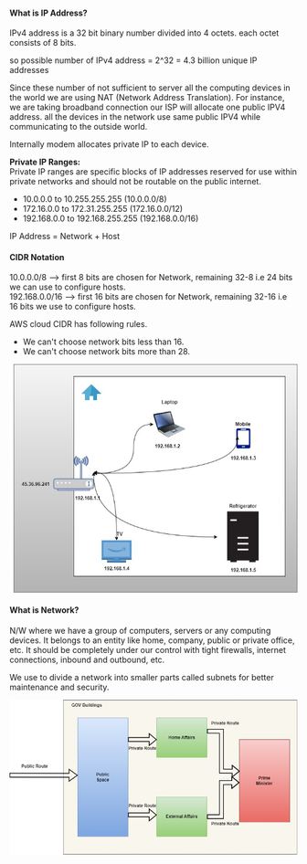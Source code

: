 #### What is IP Address?

IPv4 address is a 32 bit binary number divided into 4 octets. each octet consists of 8 bits.

so possible number of IPv4 address = 2^32 = 4.3 billion unique IP addresses

Since these number of not sufficient to server all the computing devices in the world we are using NAT (Network Address Translation). For instance, we are taking broadband connection our ISP will allocate one public IPV4 address. all the devices in the network use same public IPV4 while communicating to the outside world.

Internally modem allocates private IP to each device.

**Private IP Ranges:** <br/>
Private IP ranges are specific blocks of IP addresses reserved for use within private networks and should not be routable on the public internet.

* 10.0.0.0 to 10.255.255.255 (10.0.0.0/8)
* 172.16.0.0 to 172.31.255.255 (172.16.0.0/12)
* 192.168.0.0 to 192.168.255.255 (192.168.0.0/16)

IP Address = Network + Host

#### CIDR Notation
10.0.0.0/8 --> first 8 bits are chosen for Network, remaining 32-8 i.e 24 bits we can use to configure hosts. <br/>
192.168.0.0/16 --> first 16 bits are chosen for Network, remaining 32-16 i.e 16 bits we use to configure hosts. <br/>

AWS cloud CIDR has following rules.
* We can't choose network bits less than 16.
* We can't choose network bits more than 28.

![alt text](ip.jpg)

#### What is Network?

N/W where we have a group of computers, servers or any computing devices. It belongs to an entity like home, company, public or private office, etc. It should be completely under our control with tight firewalls, internet connections, inbound and outbound, etc.

We use to divide a network into smaller parts called subnets for better maintenance and security.


![alt text](cidr.jpg)

